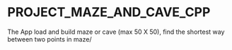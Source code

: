# PROJECT_MAZE_AND_CAVE_CPP
The App load and build maze or cave (max 50 X 50), find the shortest way between two points in maze/
